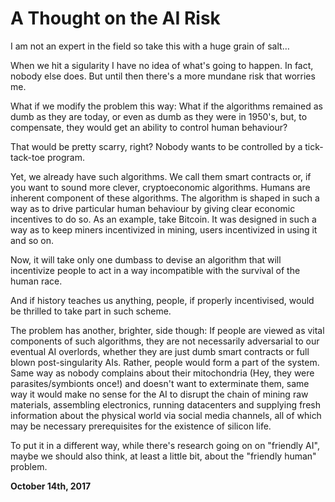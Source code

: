 # A Thought on the AI Risk



I am not an expert in the field so take this with a huge grain of salt…

When we hit a sigularity I have no idea of what's going to happen. In fact, nobody else does. But until then there's a more mundane risk that worries me.

What if we modify the problem this way: What if the algorithms remained as dumb as they are today, or even as dumb as they were in 1950's, but, to compensate, they would get an ability to control human behaviour?

That would be pretty scarry, right? Nobody wants to be controlled by a tick-tack-toe program.

Yet, we already have such algorithms. We call them smart contracts or, if you want to sound more clever, cryptoeconomic algorithms. Humans are inherent component of these algorithms. The algorithm is shaped in such a way as to drive particular human behaviour by giving clear economic incentives to do so. As an example, take Bitcoin. It was designed in such a way as to keep miners incentivized in mining, users incentivized in using it and so on.

Now, it will take only one dumbass to devise an algorithm that will incentivize people to act in a way incompatible with the survival of the human race.

And if history teaches us anything, people, if properly incentivised, would be thrilled to take part in such scheme.

The problem has another, brighter, side though: If people are viewed as vital components of such algorithms, they are not necessarily adversarial to our eventual AI overlords, whether they are just dumb smart contracts or full blown post-singularity AIs. Rather, people would form a part of the system. Same way as nobody complains about their mitochondria (Hey, they were parasites/symbionts once!) and doesn't want to exterminate them, same way it would make no sense for the AI to disrupt the chain of mining raw materials, assembling electronics, running datacenters and supplying fresh information about the physical world via social media channels, all of which may be necessary prerequisites for the existence of silicon life.

To put it in a different way, while there's research going on on "friendly AI", maybe we should also think, at least a little bit, about the "friendly human" problem.

**October 14th, 2017**